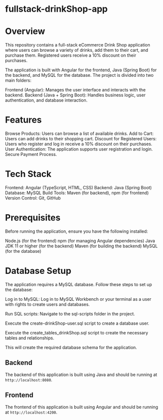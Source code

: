 # fullstack-drinkShop-app

# Overview

This repository contains a full-stack eCommerce Drink Shop application where users can browse a variety of drinks, add them to their cart, and purchase them. Registered users receive a 10% discount on their purchases.

The application is built with Angular for the frontend, Java (Spring Boot) for the backend, and MySQL for the database. The project is divided into two main folders:

Frontend (Angular): Manages the user interface and interacts with the backend.
Backend (Java + Spring Boot): Handles business logic, user authentication, and database interaction.

# Features

Browse Products: Users can browse a list of available drinks.
Add to Cart: Users can add drinks to their shopping cart.
Discount for Registered Users: Users who register and log in receive a 10% discount on their purchases.
User Authentication: The application supports user registration and login.
Secure Payment Process.

# Tech Stack

Frontend: Angular (TypeScript, HTML, CSS)
Backend: Java (Spring Boot)
Database: MySQL
Build Tools: Maven (for backend), npm (for frontend)
Version Control: Git, GitHub

# Prerequisites

Before running the application, ensure you have the following installed:

Node.js (for the frontend)
npm (for managing Angular dependencies)
Java JDK 11 or higher (for the backend)
Maven (for building the backend)
MySQL (for the database)

# Database Setup

The application requires a MySQL database. Follow these steps to set up the database:

Log in to MySQL:
Log in to MySQL Workbench or your terminal as a user with rights to create users and databases.

Run SQL scripts:
Navigate to the sql-scripts folder in the project.

Execute the create-drinkShop-user.sql script to create a database user.

Execute the create_tables_drinkShop.sql script to create the necessary tables and relationships.

This will create the required database schema for the application.

## Backend

The backend of this application is built using Java and should be running at `http://localhost:8080`.

## Frontend

The frontend of this application is built using Angular and should be running at `http://localhost:4200`.
